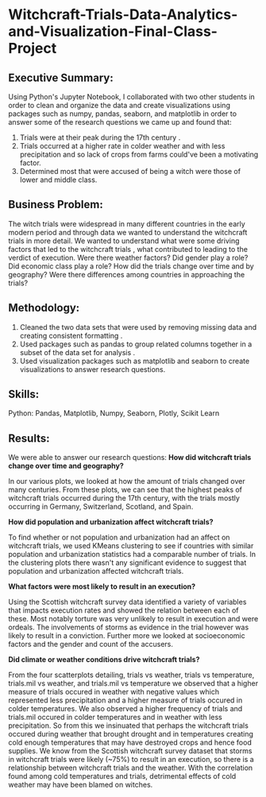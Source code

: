 # Witchcraft-Trials-Data-Analytics-and-Visualization-Final-Class-Project
## Executive Summary:
Using Python's Jupyter Notebook, I collaborated with two other students in order to clean and organize the data and create visualizations using packages such as numpy, pandas, seaborn, and matplotlib in order to answer some of the research questions we came up and found that:
1. Trials were at their peak during the 17th century . 
2. Trials occurred at a higher rate in colder weather and with less precipitation and so lack of crops from farms could've been a motivating factor.
3. Determined most that were accused of being a witch were those of lower and middle class.

## Business Problem:
The witch trials were widespread in many different countries in the early modern period and through data we wanted to understand the witchcraft trials in more detail. We wanted to understand what were some driving factors that led to the witchcraft trials , what contributed to leading to the verdict of execution. Were there weather factors? Did gender play a role? Did economic class play a role? How did the trials change over time and by geography? Were there differences among countries in approaching the trials?

## Methodology:
1. Cleaned the two data sets that were used by removing missing data and creating consistent formatting .
2. Used packages such as pandas to group related columns together in a subset of the data set for analysis .
3. Used visualization packages such as matplotlib and seaborn to create visualizations to answer research questions.

## Skills:
Python: Pandas, Matplotlib, Numpy, Seaborn, Plotly, Scikit Learn

## Results:
 We were able to answer our research questions:
**How did witchcraft trials change over time and geography?**

In our various plots, we looked at how the amount of trials changed over many centuries. From these plots, we can see that the highest peaks of witchcraft trials occurred during the 17th century, with the trials mostly occurring in Germany, Switzerland, Scotland, and Spain.

**How did population and urbanization affect witchcraft trials?**

To find whether or not population and urbanization had an affect on witchcraft trials, we used KMeans clustering to see if countries with similar population and urbanization statistics had a comparable number of trials. In the clustering plots there wasn't any significant evidence to suggest that population and urbanization affected witchcraft trials.

**What factors were most likely to result in an execution?**

Using the Scottish witchcraft survey data identified a variety of variables that impacts execution rates and showed the relation between each of these. Most notably torture was very unlikely to result in execution and were ordeals. The involvements of storms as evidence in the trial however was likely to result in a conviction. Further more we looked at socioeconomic factors and the gender and count of the accusers.

**Did climate or weather conditions drive witchcraft trials?**

From the four scatterplots detailing, trials vs weather, trials vs temperature, trials.mil vs weather, and trials.mil vs temperature we observed that a higher measure of trials occured in weather with negative values which represented less precipitation and a higher measure of trials occured in colder temperatures. We also observed a higher frequency of trials and trials.mil occured in colder temperatures and in weather with less precipitation. So from this we insinuated that perhaps the witchcraft trials occured during weather that brought drought and in temperatures creating cold enough temperatures that may have destroyed crops and hence food supplies. We know from the Scottish witchcraft survey dataset that storms in witchcraft trials were likely (~75%) to result in an execution, so there is a relationship between witchcraft trials and the weather. With the correlation found among cold temperatures and trials, detrimental effects of cold weather may have been blamed on witches.
